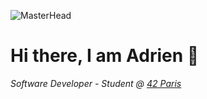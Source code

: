 ![MasterHead](https://i.4cdn.org/wg/1664056611515033.jpg)

<h1>Hi there, I am Adrien 👋</h1>

*Software Developer - Student @ [42 Paris](https://42.fr)*
<!--
**AdrienCastelbou/AdrienCastelbou** is a ✨ _special_ ✨ repository because its `README.md` (this file) appears on your GitHub profile.

Here are some ideas to get you started:

- 🔭 I’m currently working on ...
- 🌱 I’m currently learning ...
- 👯 I’m looking to collaborate on ...
- 🤔 I’m looking for help with ...
- 💬 Ask me about ...
- 📫 How to reach me: ...
- 😄 Pronouns: ...
- ⚡ Fun fact: ...
-->
